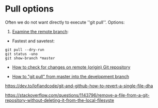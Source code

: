 # Pull options

Often we do not want directly to execute ''git pull''. Options:

1. [Examine the remote branch](https://stackoverflow.com/questions/3258243/check-if-pull-needed-in-git/3278427):

* Fastest and savetest:

```shell
git pull --dry-run
git status -uno
git show-branch *master
```

* [How to check for changes on remote (origin) Git repository](https://stackoverflow.com/questions/2514270/how-to-check-for-changes-on-remote-origin-git-repository)

* [How to "git pull" from master into the development branch](https://stackoverflow.com/questions/20101994/how-to-git-pull-from-master-into-the-development-branch)

https://dev.to/lofiandcode/git-and-github-how-to-revert-a-single-file-dha

https://stackoverflow.com/questions/1143796/remove-a-file-from-a-git-repository-without-deleting-it-from-the-local-filesyste
